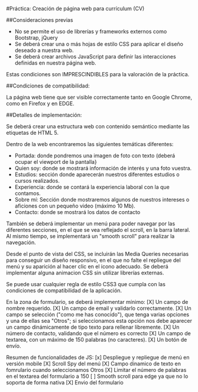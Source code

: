 #Práctica: Creación de página web para currículum (CV)
 
##Consideraciones previas
 
- No se permite el uso de librerías y frameworks externos como Bootstrap, jQuery
- Se deberá crear una o más hojas de estilo CSS para aplicar el diseño deseado a nuestra web.
- Se deberá crear archivos JavaScript para definir las interacciones definidas en nuestra página web.

Estas condiciones son IMPRESCINDIBLES para la valoración de la práctica.
 
##Condiciones de compatibilidad:
 
La página web tiene que ser visible correctamente tanto en Google Chrome, como en Firefox y en EDGE.
 
##Detalles de implementación:
 
Se deberá crear una estructura web con contenido semántico mediante las etiquetas de HTML 5.

Dentro de la web encontraremos las siguientes temáticas diferentes:
- Portada: donde pondremos una imagen de foto con texto (deberá ocupar el viewport de la pantalla}
- Quien soy: donde se mostrará información de interés y una foto vuestra.
- Estudios: sección donde aparecerán nuestros diferentes estudios o cursos realizados.
- Experiencia: donde se contará la experiencia laboral con la que contamos.
- Sobre mí: Sección donde mostraremos algunos de nuestros intereses o aficiones con un pequeño video (máximo 10 Mb).
- Contacto: donde se mostrará los datos de contacto


También se deberá implementar un menú para poder navegar por las diferentes secciones, en el que se vea reflejado el scroll,  en la barra lateral. 
Al mismo tiempo, se implementará un "smooth scroll" para realizar la navegación.

Desde el punto de vista del CSS, se incluirán las Media Queries necesarias para conseguir un diseño responsivo, en el que no falte el repliegue del menú y su aparición al hacer clic en el icono adecuado. Se deberá implementar alguna animacion CSS sin utilizar librerías externas.

Se puede usar cualquier regla de estilo CSS3 que cumpla con las condiciones de compatibilidad de la aplicación.

En la zona de formulario, se deberá implementar mínimo:
[X] Un campo de nombre requerido.
[X] Un campo de email y validarlo correctamente.
[X] Un campo se selección ("como me has conocido"), que tenga varias opciones y una de ellas sea "Otros";
  si seleccionamos esta opción nos debe aparecer un campo dinámicamente de tipo texto para rellenar libremente.
[X] Un número de contacto, validando que el número es correcto
[X] Un campo de textarea, con un máximo de 150 palabras (no caracteres).
[X] Un botón de envío.


Resumen de funcionalidades de JS:
[x] Despliegue y repliegue de menú en versión mobile
[X] Scroll Spy del menú
[X] Campo dinamico de texto en fomrulario cuando seleccionamos Otros
[X] Limitar el número de palabras en el textarea del formulario a 150
[ ] Smooth scroll para edge ya que no lo soporta de forma nativa
[X] Envio del formulario